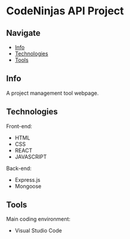 # CodeNinjas API Project

## Navigate

- [Info](#info)
- [Technologies](#technologies)
- [Tools](#tools)


## Info

A project management tool webpage.  

## Technologies

Front-end:

- HTML
- CSS
- REACT
- JAVASCRIPT
  
Back-end:

- Express.js
- Mongoose

## Tools

Main coding environment:

- Visual Studio Code
